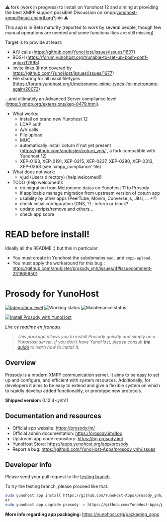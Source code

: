 <!--
N.B.: This README was automatically generated by https://github.com/YunoHost/apps/tree/master/tools/README-generator
It shall NOT be edited by hand.
-->
⚠️ fork (work in progress) to install on Yunohost 12
and aiming at providing the best XMPP support possible!
Discussion on xmpp:yunohost-xmpp@muc.chapril.org?join ⚠️

This app is in Beta maturity (reported to work by several people, though few manual operations are needed and some functionalities are still missing).

Target is to provide at least:
  * A/V calls (https://github.com/YunoHost/issues/issues/1607) 
  * BOSH (https://forum.yunohost.org/t/unable-to-set-up-bosh-conf-nginx/12995)
  * invite links (if not covered by https://github.com/YunoHost/issues/issues/1677)
  * File sharing for all usual filetypes (https://forum.yunohost.org/t/metronome-mime-types-for-metronome-again/20073)

...and ultimately an Advanced Server compliance level (https://xmpp.org/extensions/xep-0479.html).

* What works:
  * install on brand new Yunohost 12
  * LDAP auth
  * A/V calls
  * File upload
  * MUC
  * automatically install coturn if not yet present (https://github.com/anubister/coturn_ynh/ , a fork compatible with Yunohost 12)
  * XEP-0163, XEP-0191, XEP-0215, XEP-0237, XEP-0280, XEP-0313, XEP-0363 (see 'xmpp_compliance' file)
* What does not work:
  * vjud (Users directory) (help welcomed!)
* TODO (help welcomed!):
  * do migration from Metronome datas on Yunohost 11 to Prosody
  * if applicable manage migration from upstream version of coturn app
  * usability by other apps (PeerTube, Movim, Converse.js, Jitsi, ... +?)
  * check initial configuration (DNS, ?) : inform or block?
  * update scripts/remove and others...
  * check app score

# READ before install!
Ideally all the README :) but this in particular:
* You must create in Yunohost the subdomains `muc.` and `xmpp-upload.`
* You must apply the workaround for this bug : https://github.com/anubister/prosody_ynh/issues/4#issuecomment-2318658501

# Prosody for YunoHost

[![Integration level](https://dash.yunohost.org/integration/prosody.svg)](https://dash.yunohost.org/appci/app/prosody) ![Working status](https://ci-apps.yunohost.org/ci/badges/prosody.status.svg) ![Maintenance status](https://ci-apps.yunohost.org/ci/badges/prosody.maintain.svg)

[![Install Prosody with YunoHost](https://install-app.yunohost.org/install-with-yunohost.svg)](https://install-app.yunohost.org/?app=prosody)

*[Lire ce readme en français.](./README_fr.md)*

> *This package allows you to install Prosody quickly and simply on a YunoHost server.
If you don't have YunoHost, please consult [the guide](https://yunohost.org/#/install) to learn how to install it.*

## Overview

Prosody is a modern XMPP communication server. It aims to be easy to set up and configure, and efficient with system resources. Additionally, for developers it aims to be easy to extend and give a flexible system on which to rapidly develop added functionality, or prototype new protocols.


**Shipped version:** 0.12.4~ynh11
## Documentation and resources

* Official app website: <https://prosody.im/>
* Official admin documentation: <https://prosody.im/doc>
* Upstream app code repository: <https://hg.prosody.im/>
* YunoHost Store: <https://apps.yunohost.org/app/prosody>
* Report a bug: <https://github.com/YunoHost-Apps/prosody_ynh/issues>

## Developer info

Please send your pull request to the [testing branch](https://github.com/YunoHost-Apps/prosody_ynh/tree/testing).

To try the testing branch, please proceed like that.

``` bash
sudo yunohost app install https://github.com/YunoHost-Apps/prosody_ynh/tree/testing --debug
or
sudo yunohost app upgrade prosody -u https://github.com/YunoHost-Apps/prosody_ynh/tree/testing --debug
```

**More info regarding app packaging:** <https://yunohost.org/packaging_apps>
